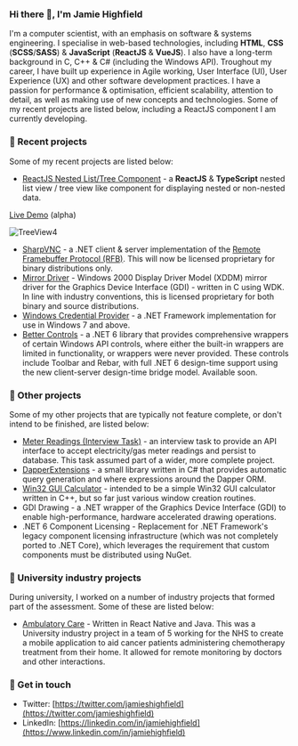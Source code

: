 ### Hi there 👋, I'm Jamie Highfield

I'm a computer scientist, with an emphasis on software & systems engineering. I specialise in web-based technologies, including **HTML**, **CSS** (**SCSS**/**SASS**) & **JavaScript** (**ReactJS** & **VueJS**). I also have a long-term background in C, C++ & C# (including the Windows API). Troughout my career, I have built up experience in Agile working, User Interface (UI), User Experience (UX) and other software development practices. I have a passion for performance & optimisation, efficient scalability, attention to detail, as well as making use of new concepts and technologies. Some of my recent projects are listed below, including a ReactJS component I am currently developing.

### :page_with_curl: Recent projects

Some of my recent projects are listed below:

- [ReactJS Nested List/Tree Component](https://github.com/jamiehighfield/react-tree-view) - a **ReactJS** & **TypeScript** nested list view / tree view like component for displaying nested or non-nested data.

[Live Demo](https://highfield.dev) (alpha)

<!-- ![TreeView](https://user-images.githubusercontent.com/9104853/191047291-a19c5f56-493b-4f9a-9b46-347b91668643.png) -->
![TreeView4](https://user-images.githubusercontent.com/9104853/194780478-a21fe195-f5c5-42ad-b1f1-be74c01c33c5.png)

- [SharpVNC](https://github.com/sharpvnc/SharpVNC.Core) - a .NET client & server implementation of the [Remote Framebuffer Protocol (RFB)](https://tools.ietf.org/html/rfc6143). This will now be licensed proprietary for binary distributions only.
- [Mirror Driver](https://github.com/sharpvnc/SharpVNC.MirrorDriver) - Windows 2000 Display Driver Model (XDDM) mirror driver for the Graphics Device Interface (GDI) - written in C using WDK. In line with industry conventions, this is licensed proprietary for both binary and source distributions.
- [Windows Credential Provider](https://github.com/jamiehighfield/windowscredentialprovider) - a .NET Framework implementation for use in Windows 7 and above.
- [Better Controls](https://github.com/sharpvnc/BetterControls) - a .NET 6 library that provides comprehensive wrappers of certain Windows API controls, where either the built-in wrappers are limited in functionality, or wrappers were never provided. These controls include Toolbar and Rebar, with full .NET 6 design-time support using the new client-server design-time bridge model. Available soon.

### :page_with_curl: Other projects

Some of my other projects that are typically not feature complete, or don't intend to be finished, are listed below:

- [Meter Readings (Interview Task)](https://github.com/jamiehighfield/meterreadings) - an interview task to provide an API interface to accept electricity/gas meter readings and persist to database. This task assumed part of a wider, more complete project.
- [DapperExtensions](https://github.com/jamiehighfield/DapperExtensions) - a small library written in C# that provides automatic query generation and where expressions around the Dapper ORM.
- [Win32 GUI Calculator](https://github.com/jamiehighfield/Calculator) - intended to be a simple Win32 GUI calculator written in C++, but so far just various window creation routines.
- GDI Drawing - a .NET wrapper of the Graphics Device Interface (GDI) to enable high-performance, hardware accelerated drawing operations.
- .NET 6 Component Licensing - Replacement for .NET Framework's legacy component licensing infrastructure (which was not completely ported to .NET Core), which leverages the requirement that custom components must be distributed using NuGet.

### :school: University industry projects

During university, I worked on a number of industry projects that formed part of the assessment. Some of these are listed below:

- [Ambulatory Care](https://github.com/jamiehighfield/ambulatorycare-nhs) - Written in React Native and Java. This was a University industry project in a team of 5 working for the NHS to create a mobile application to aid cancer patients administering chemotherapy treatment from their home. It allowed for remote monitoring by doctors and other interactions.

### :speech_balloon: Get in touch

- Twitter: [https://twitter.com/jamieshighfield](https://twitter.com/jamieshighfield)
- LinkedIn: [https://linkedin.com/in/jamiehighfield](https://www.linkedin.com/in/jamiehighfield)
<!--
**jamiehighfield/jamiehighfield** is a ✨ _special_ ✨ repository because its `README.md` (this file) appears on your GitHub profile.

Here are some ideas to get you started:

- 🔭 I’m currently working on ...
- 🌱 I’m currently learning ...
- 👯 I’m looking to collaborate on ...
- 🤔 I’m looking for help with ...
- 💬 Ask me about ...
- 📫 How to reach me: ...
- 😄 Pronouns: ...
- ⚡ Fun fact: ...
-->
